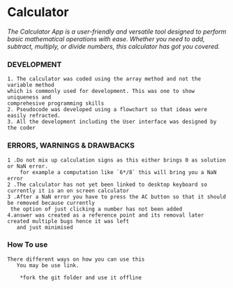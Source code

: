 # Calculator
*The Calculator App is a user-friendly and versatile tool designed to perform basic mathematical operations with ease. Whether you need to add, subtract, multiply, or divide numbers, this calculator has got you covered.*  
### DEVELOPMENT
    1. The calculator was coded using the array method and not the variable method
    which is commonly used for development. This was one to show uniqueness and 
    comprehesive programming skills
    2. Pseudocode was developed using a flowchart so that ideas were easily refracted.
    3. All the development including the User interface was designed by the coder

### ERRORS, WARNINGS & DRAWBACKS         
    1 .Do not mix up calculation signs as this either brings 0 as solution or NaN error.
        for example a computation like `6*/8` this will bring you a NaN error
    2 .The calculator has not yet been linked to desktop keyboard so currently it is an on screen calculator
    3 .After a NaN error you have to press the AC button so that it should be removed because currently
     the option of just clicking a number has not been added
    4.answer was created as a reference point and its removal later created multiple bugs hence it was left 
       and just minimised
### How To use
    There different ways on how you can use this 
       You may be use link.
        
        *fork the git folder and use it offline

 

      
